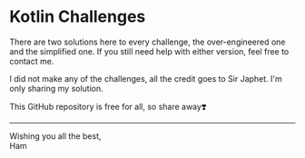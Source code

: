# Kotlin Challenges

There are two solutions here to every challenge, the over-engineered one
and the simplified one. If you still need help with either version,
feel free to contact me.

I did not make any of the challenges, all the credit goes to Sir Japhet.
I'm only sharing my solution.

This GitHub repository is free for all, so share away❣️

---

Wishing you all the best,\
Ham